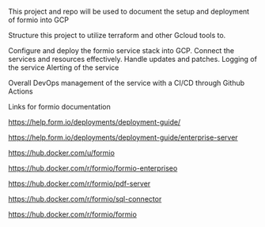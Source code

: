 This project and repo will be used to document the setup and deployment of formio into GCP

Structure this project to utilize terraform and other Gcloud tools to.

Configure and deploy the formio service stack into GCP.
Connect the services and resources effectively.
Handle updates and patches.
Logging of the service
Alerting of the service

Overall DevOps management of the service with a CI/CD through Github Actions


Links for formio documentation

https://help.form.io/deployments/deployment-guide/

https://help.form.io/deployments/deployment-guide/enterprise-server

https://hub.docker.com/u/formio

https://hub.docker.com/r/formio/formio-enterpriseo

https://hub.docker.com/r/formio/pdf-server

https://hub.docker.com/r/formio/sql-connector

https://hub.docker.com/r/formio/formio
